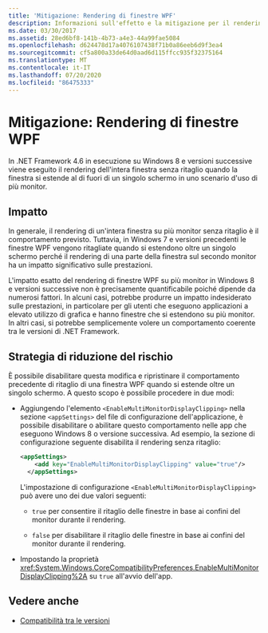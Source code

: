 ```yaml
---
title: 'Mitigazione: Rendering di finestre WPF'
description: Informazioni sull'effetto e la mitigazione per il rendering di finestre WPF in .NET Framework 4,6 in esecuzione in Windows 8 o versioni successive.
ms.date: 03/30/2017
ms.assetid: 28ed6bf8-141b-4b73-a4e3-44a99fae5084
ms.openlocfilehash: d624478d17a4076107438f71b0a86eeb6d9f3ea4
ms.sourcegitcommit: cf5a800a33de64d0aad6d115ffcc935f32375164
ms.translationtype: MT
ms.contentlocale: it-IT
ms.lasthandoff: 07/20/2020
ms.locfileid: "86475333"
---
```

# <a name="mitigation-wpf-window-rendering"></a>Mitigazione: Rendering di finestre WPF

In .NET Framework 4.6 in esecuzione su Windows 8 e versioni successive viene eseguito il rendering dell'intera finestra senza ritaglio quando la finestra si estende al di fuori di un singolo schermo in uno scenario d'uso di più monitor.

## <a name="impact"></a>Impatto

In generale, il rendering di un'intera finestra su più monitor senza ritaglio è il comportamento previsto. Tuttavia, in Windows 7 e versioni precedenti le finestre WPF vengono ritagliate quando si estendono oltre un singolo schermo perché il rendering di una parte della finestra sul secondo monitor ha un impatto significativo sulle prestazioni.

L'impatto esatto del rendering di finestre WPF su più monitor in Windows 8 e versioni successive non è precisamente quantificabile poiché dipende da numerosi fattori. In alcuni casi, potrebbe produrre un impatto indesiderato sulle prestazioni, in particolare per gli utenti che eseguono applicazioni a elevato utilizzo di grafica e hanno finestre che si estendono su più monitor. In altri casi, si potrebbe semplicemente volere un comportamento coerente tra le versioni di .NET Framework.

## <a name="mitigation"></a>Strategia di riduzione del rischio

È possibile disabilitare questa modifica e ripristinare il comportamento precedente di ritaglio di una finestra WPF quando si estende oltre un singolo schermo. A questo scopo è possibile procedere in due modi:

- Aggiungendo l'elemento `<EnableMultiMonitorDisplayClipping>` nella sezione `<appSettings>` del file di configurazione dell'applicazione, è possibile disabilitare o abilitare questo comportamento nelle app che eseguono Windows 8 o versione successiva. Ad esempio, la sezione di configurazione seguente disabilita il rendering senza ritaglio:

  ```xml
  <appSettings>
      <add key="EnableMultiMonitorDisplayClipping" value="true"/>
    </appSettings>
  ```

  L'impostazione di configurazione `<EnableMultiMonitorDisplayClipping>` può avere uno dei due valori seguenti:

  - `true` per consentire il ritaglio delle finestre in base ai confini del monitor durante il rendering.

  - `false` per disabilitare il ritaglio delle finestre in base ai confini del monitor durante il rendering.

- Impostando la proprietà <xref:System.Windows.CoreCompatibilityPreferences.EnableMultiMonitorDisplayClipping%2A> su `true` all'avvio dell'app.

## <a name="see-also"></a>Vedere anche

- [Compatibilità tra le versioni](application-compatibility.md)
